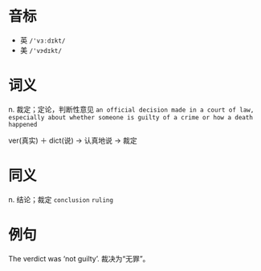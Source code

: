 # 音标

- 英 `/'vɜːdɪkt/`
- 美 `/'vɝdɪkt/`

# 词义

n. 裁定；定论，判断性意见
`an official decision made in a court of law, especially about whether someone is guilty of a crime or how a death happened`



ver(真实) ＋ dict(说) → 认真地说 → 裁定

# 同义

n. 结论；裁定
`conclusion` `ruling`

# 例句

The verdict was ‘not guilty’.
裁决为“无罪”。


